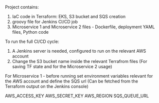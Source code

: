 Project contains:
1. IaC code in Terraform: EKS, S3 bucket and SQS creation
2. groovy file for Jenkins CI/CD job
3. Microservice 1 and Microservice 2 files - Dockerfile, deployment YAML files, Python code

To run the full CI/CD cycle:
1. A Jenkins server is needed, configured to run on the relevant AWS account
2. Change the S3 bucket name inside the relevant Terrafrom files (For saving TF state and for the Microservice 2 usage)

For Microservice 1 - before running set environment variables relevant for the AWS account and define the SQS url (Can be fetched from the Terraform output on the Jenkins console)

AWS_ACCESS_KEY
AWS_SECRET_KEY
AWS_REGION
SQS_QUEUE_URL

